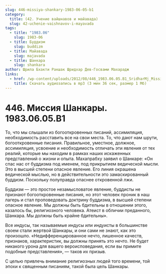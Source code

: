 ```yaml
---
slug: 446-missiya-shankary-1983-06-05-b1
category:
  title: (42. Учение вайшнавов и майавада)
  slug: 42-uchenie-vaishnavov-i-mayavada
tags:
  - title: "1983.06"
    slug: 1983-06
  - title: Буддизм
    slug: buddizm
  - title: Майавада
    slug: majavada
  - title: Шанкара
    slug: shankara
author: Шрила Бхакти Ракшак Шридхар Дев-Госвами Махарадж
links:
  - href: /wp-content/uploads/2012/08/446_1983.06.05.B1_SridharMj_Missita_Shankary.mp3
    title: Скачать аудиозапись в mp3 (3 мин 36 сек, размер 1 Мб)
---
```


# 446. Миссия Шанкары. 1983.06.05.B1

То, что мы слышали из богооткровенных писаний, ассимиляция, необходимость расставить все на свои места. То, что дают нам шрути, богооткровенные писания. Правильное, уместное, должное, ассимиляция, усвоение и необходимость отличать эти явления от тех реалий, которые мы находим в рамках наших искаженных представлений о жизни и опыта. Махапрабху заявил о Шанкаре: «Он спаc нас от буддизма под именем, под прикрытием ведической мысли. Это в высшей степени опасное явление. Его линия окрашена ведической мыслью, но в действительности это замаскированный буддизм. Поскольку полуправда опаснее откровенной лжи.

Буддизм — это простое незамысловатое явление, буддисты не признают богооткровенные писания, но этот человек проник в наш лагерь и стал проповедовать доктрину буддизма, в высшей степени опасное явление. Мы должны быть бдительны в отношении этого, казалось бы, религиозного человека. Атеист в обличии преданного, Шанкара. Мы должны быть крайне бдительны».

Все индусы, так называемые индусы или индуисты в большинстве своем стали жертвой Шанкары, и они сами не знают, как это произошло. «Недифференцированное нечто, лишенное качеств, признаков, характеристик, вы должны принять это нечто. Не будет никакого урона для вашего вероисповедания, если вы примите подобные представления», — таков их призыв.

С целью привлечь внимание религиозных людей того времени, той эпохи к священным писаниям, такой была цель Шанкары.

